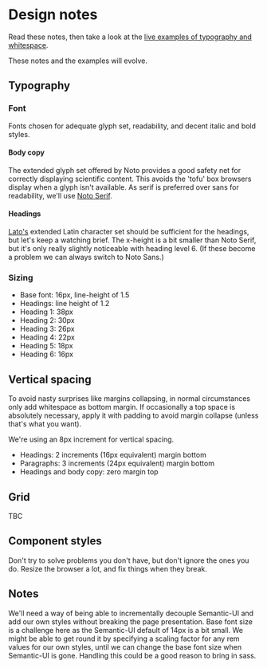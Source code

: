 # Design notes
Read these notes, then take a look at the [live examples of typography and whitespace](./typography-vertical-whitespace-examples.html).

These notes and the examples will evolve.

## Typography

### Font
Fonts chosen for adequate glyph set, readability, and decent italic and bold styles.

#### Body copy
The extended glyph set offered by Noto provides a good safety net for correctly displaying scientific content. This avoids the 'tofu' box browsers display when a glyph isn't available. As serif is preferred over sans for readability, we'll use [Noto Serif](https://fonts.google.com/specimen/Noto+Serif?query=noto+serif).

#### Headings
[Lato's](https://fonts.google.com/specimen/Lato?query=lato) extended Latin character set should be sufficient for the headings, but let's keep a watching brief. The x-height is a bit smaller than Noto Serif, but it's only really slightly noticeable with heading level 6. (If these become a problem we can always switch to Noto Sans.)

### Sizing
- Base font: 16px, line-height of 1.5
- Headings: line height of 1.2
- Heading 1: 38px
- Heading 2: 30px
- Heading 3: 26px
- Heading 4: 22px
- Heading 5: 18px
- Heading 6: 16px


## Vertical spacing
To avoid nasty surprises like margins collapsing, in normal circumstances only add whitespace as bottom margin. If occasionally a top space is absolutely necessary, apply it with padding to avoid margin collapse (unless that's what you want).

We're using an 8px increment for vertical spacing.

- Headings: 2 increments (16px equivalent) margin bottom
- Paragraphs: 3 increments (24px equivalent) margin bottom
- Headings and body copy: zero margin top

## Grid
TBC

## Component styles
Don't try to solve problems you don't have, but don't ignore the ones you do. Resize the browser a lot, and fix things when they break.

## Notes
We'll need a way of being able to incrementally decouple Semantic-UI and add our own styles without breaking the page presentation. Base font size is a challenge here as the Semantic-UI default of 14px is a bit small. We might be able to get round it by specifying a scaling factor for any rem values for our own styles, until we can change the base font size when Semantic-UI is gone. Handling this could be a good reason to bring in sass.
